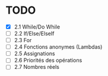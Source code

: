 # TODO

- [X] 2.1 While/Do While
- [ ] 2.2 If/Else/ElseIf
- [ ] 2.3 For
- [ ] 2.4 Fonctions anonymes (Lambdas)
- [ ] 2.5 Assignations 
- [ ] 2.6 Priorités des opérations
- [ ] 2.7 Nombres réels